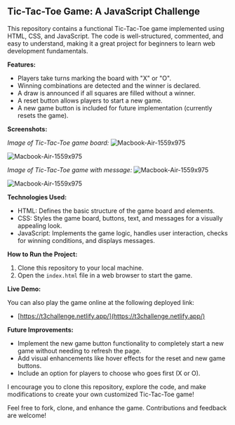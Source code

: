## Tic-Tac-Toe Game: A JavaScript Challenge

This repository contains a functional Tic-Tac-Toe game implemented using HTML, CSS, and JavaScript. The code is well-structured, commented, and easy to understand, making it a great project for beginners to learn web development fundamentals.

**Features:**

* Players take turns marking the board with "X" or "O".
* Winning combinations are detected and the winner is declared.
* A draw is announced if all squares are filled without a winner.
* A reset button allows players to start a new game.
* A new game button is included for future implementation (currently resets the game).

**Screenshots:**

*Image of Tic-Tac-Toe game board:*
![Macbook-Air-1559x975](https://github.com/user-attachments/assets/5b74c31a-613c-4435-963d-e6087901f7bd)

![Macbook-Air-1559x975](https://github.com/user-attachments/assets/d8b0c319-4088-4bd3-9fff-d4a5bd417d13)

*Image of Tic-Tac-Toe game with message:*
![Macbook-Air-1559x975](https://github.com/user-attachments/assets/cf679f7a-8bac-4b9c-8161-f99ef201307e)

![Macbook-Air-1559x975](https://github.com/user-attachments/assets/ca4e6085-42ef-4a9d-8c43-6a24519a49cf)
 

**Technologies Used:**

* HTML: Defines the basic structure of the game board and elements.
* CSS: Styles the game board, buttons, text, and messages for a visually appealing look.
* JavaScript: Implements the game logic, handles user interaction, checks for winning conditions, and displays messages.

**How to Run the Project:**

1. Clone this repository to your local machine.
2. Open the `index.html` file in a web browser to start the game.

**Live Demo:**

You can also play the game online at the following deployed link:

* [https://t3challenge.netlify.app/](https://t3challenge.netlify.app/)

**Future Improvements:**

* Implement the new game button functionality to completely start a new game without needing to refresh the page.
* Add visual enhancements like hover effects for the reset and new game buttons.
* Include an option for players to choose who goes first (X or O).

I encourage you to clone this repository, explore the code, and make modifications to create your own customized Tic-Tac-Toe game!

Feel free to fork, clone, and enhance the game. Contributions and feedback are welcome!







